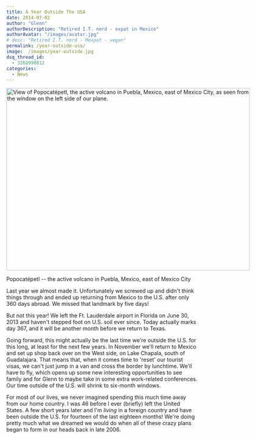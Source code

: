 ```yaml
---
title: A Year Outside The USA
date: 2014-07-02
author: "Glenn"
authorDescription: "Retired I.T. nerd - expat in Mexico"
authorAvatar: "/images/avatar.jpg"
# desc: "Retired I.T. nerd - Mexpat - vegan"
permalink: /year-outside-usa/
image:  /images/year-outside.jpg
dsq_thread_id:
  - 3268990812
categories:
  - News
---
```

<div id="attachment_3728" style="width: 650px" class="wp-caption alignnone">
  <a href="https://en.wikipedia.org/wiki/Popocatépetl"><img class="wp-image-3728 size-full" src="https://50.22.11.21/~dixonbui/vagabondians.com/wp-content/uploads/2014/07/popo1.jpg" alt="View of Popocatépetl, the active volcano in Puebla, Mexico, east of Mexico City, as seen from the window on the left side of our plane." width="640" height="480" /></a>

  <p class="wp-caption-text">
    Popocatépetl -- the active volcano in Puebla, Mexico, east of Mexico City
  </p>
</div>

Last year we almost made it. Unfortunately we screwed up and didn't think things through and ended up returning from Mexico to the U.S. after only 360 days abroad. We missed that landmark by five days!

But not this year! We left the Ft. Lauderdale airport in Florida on June 30, 2013 and haven't stepped foot on U.S. soil ever since. Today actually marks day 367, and it will be another month before we return to Texas.

Going forward, this might actually be the last time we're outside the U.S. for this long, at least for the next few years. In November we'll return to Mexico and set up shop back over on the West side, on Lake Chapala, south of Guadalajara. That means that, when it comes time to 'reset' our tourist visas, we can't just jump in a van and cross the border by lunchtime. We'll have to fly, which opens up some new interesting opportunities to see family and for Glenn to maybe take in some extra work-related conferences. Our time outside of the U.S. will shrink to six-month windows.

For most of our lives, we never imagined spending this much time away from our home country. I was 46 before I ever (briefly) left the United States. A few short years later and I'm *living* in a foreign country and have been outside the U.S. for fourteen of the last eighteen months! We're doing pretty much what we dreamed we would do when all of these crazy plans began to form in our heads back in late 2006.
